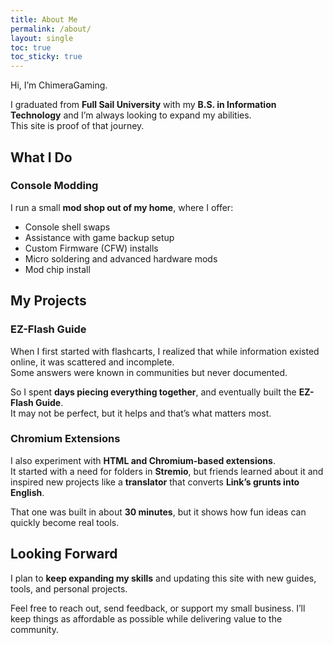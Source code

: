 ```yaml
---
title: About Me
permalink: /about/
layout: single
toc: true
toc_sticky: true
---
```


Hi, I’m ChimeraGaming.

I graduated from **Full Sail University** with my **B.S. in Information Technology** and I’m always looking to expand my abilities.  
This site is proof of that journey.

## What I Do

### Console Modding
I run a small **mod shop out of my home**, where I offer:
- Console shell swaps  
- Assistance with game backup setup  
- Custom Firmware (CFW) installs  
- Micro soldering and advanced hardware mods  
- Mod chip install

## My Projects

### EZ-Flash Guide
When I first started with flashcarts, I realized that while information existed online, it was scattered and incomplete.  
Some answers were known in communities but never documented.

So I spent **days piecing everything together**, and eventually built the **EZ-Flash Guide**.  
It may not be perfect, but it helps and that’s what matters most.

### Chromium Extensions
I also experiment with **HTML and Chromium-based extensions**.  
It started with a need for folders in **Stremio**, but friends learned about it and inspired new projects like a **translator** that converts **Link’s grunts into English**.

That one was built in about **30 minutes**, but it shows how fun ideas can quickly become real tools.

## Looking Forward
I plan to **keep expanding my skills** and updating this site with new guides, tools, and personal projects.

Feel free to reach out, send feedback, or support my small business. I’ll keep things as affordable as possible while delivering value to the community.
